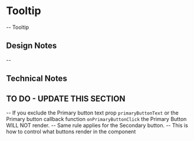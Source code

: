 # Tooltip

-- Tooltip

## Design Notes

--

## Technical Notes
## TO DO - UPDATE THIS SECTION
-- If you exclude the Primary button text prop `primaryButtonText` or the Primary button callback function `onPrimaryButtonClick` the Primary Button WILL NOT render.
-- Same rule applies for the Secondary button.
-- This is how to control what buttons render in the component
